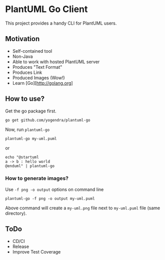 # PlantUML Go Client
This project provides a handy CLI for PlantUML users. 

## Motivation 
* Self-contained tool
* Non-Java
* Able to work with hosted PlantUML server
* Produces "Text Format" 
* Produces Link
* Produced Images (Wow!)
* Learn [Go][http://golang.org] 

## How to use?

Get the go package first.

```shell
go get github.com/yogendra/plantuml-go
```

Now, run `plantuml-go`

```shell
plantuml-go my-uml.puml
```

or

```shell
echo "@startuml 
a -> b : hello world
@enduml" | plantuml-go
```

### How to generate images?

Use `-f png -o output` options on command line

```shell 
plantuml-go -f png -o output my-uml.puml
```

Above command will create a `my-uml.png` file next to `my-uml.puml` file (same directory).
 
## ToDo
* CD/CI
* Release
* Improve Test Coverage
